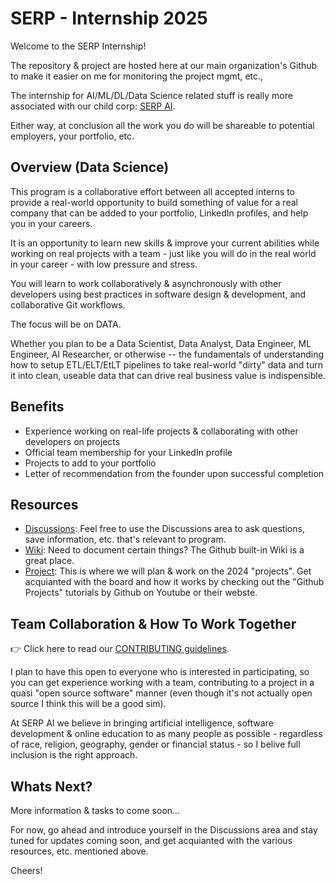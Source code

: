 # SERP - Internship 2025
Welcome to the SERP Internship!

The repository & project are hosted here at our main organization's Github to make it easier on me for monitoring the project mgmt, etc.,

The internship for AI/ML/DL/Data Science related stuff is really more associated with our child corp: [SERP AI](https://github.com/serp-ai).

Either way, at conclusion all the work you do will be shareable to potential employers, your portfolio, etc.


## Overview (Data Science)
This program is a collaborative effort between all accepted interns to provide a real-world opportunity to build something of value for a real company that can be added to your portfolio, LinkedIn profiles, and help you in your careers.

It is an opportunity to learn new skills & improve your current abilities while working on real projects with a team - just like you will do in the real world in your career - with low pressure and stress.

You will learn to work collaboratively & asynchronously with other developers using best practices in software design & development, and collaborative Git workflows.

The focus will be on DATA.

Whether you plan to be a Data Scientist, Data Analyst, Data Engineer, ML Engineer, AI Researcher, or otherwise -- the fundamentals of understanding how to setup ETL/ELT/EtLT pipelines to take real-world "dirty" data and turn it into clean, useable data that can drive real business value is indispensible.


## Benefits
- Experience working on real-life projects & collaborating with other developers on projects
- Official team membership for your LinkedIn profile
- Projects to add to your portfolio
- Letter of recommendation from the founder upon successful completion


## Resources
- [Discussions](https://github.com/serpcompany/internship-data-science/discussions): Feel free to use the Discussions area to ask questions, save information, etc. that's relevant to program.
- [Wiki](https://github.com/serpcompany/internship-data-science/wiki): Need to document certain things? The Github built-in Wiki is a great place.
- [Project](https://github.com/orgs/serpcompany/projects/199/views/2): This is where we will plan & work on the 2024 "projects". Get acquianted with the board and how it works by checking out the "Github Projects" tutorials by Github on Youtube or their webste.

## Team Collaboration & How To Work Together
👉 Click here to read our [CONTRIBUTING guidelines](https://github.com/serpcompany/.github/blob/main/CONTRIBUTING.md).

I plan to have this open to everyone who is interested in participating, so you can get experience working with a team, contributing to a project in a quasi "open source software" manner (even though it's not actually open source I think this will be a good sim). 

At SERP AI we believe in bringing artificial intelligence, software development & online education to as many people as possible - regardless of race, religion, geography, gender or financial status - so I belive full inclusion is the right approach.


## Whats Next?
More information & tasks to come soon... 

For now, go ahead and introduce yourself in the Discussions area and stay tuned for updates coming soon, and get acquianted with the various resources, etc. mentioned above.

Cheers!

